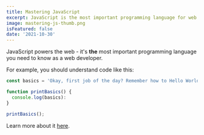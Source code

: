 ```yaml
---
title: Mastering JavaScript
excerpt: JavaScript is the most important programming language for web development. You probably don't know it well enough!
image: mastering-js-thumb.png
isFeatured: false
date: '2021-10-30'
---
```


JavaScript powers the web - it's **the** most important programming language you need to know as a web developer.

For example, you should understand code like this:

```js
const basics = 'Okay, first job of the day? Remember how to Hello World ';

function printBasics() {
  console.log(basics):
}

printBasics();
```

Learn more about it [here](https://academind.com).
